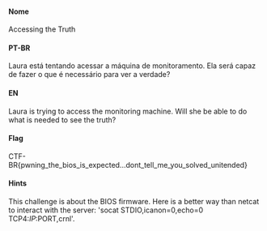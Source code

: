 #### Nome

Accessing the Truth

#### PT-BR

Laura está tentando acessar a máquina de monitoramento. Ela será capaz de fazer
o que é necessário para ver a verdade?

#### EN

Laura is trying to access the monitoring machine. Will she be able to do what
is needed to see the truth?

#### Flag

CTF-BR{pwning_the_bios_is_expected...dont_tell_me_you_solved_unitended}

#### Hints

This challenge is about the BIOS firmware. Here is a better way than netcat to
interact with the server: 'socat STDIO,icanon=0,echo=0 TCP4:$IP:$PORT,crnl'.
